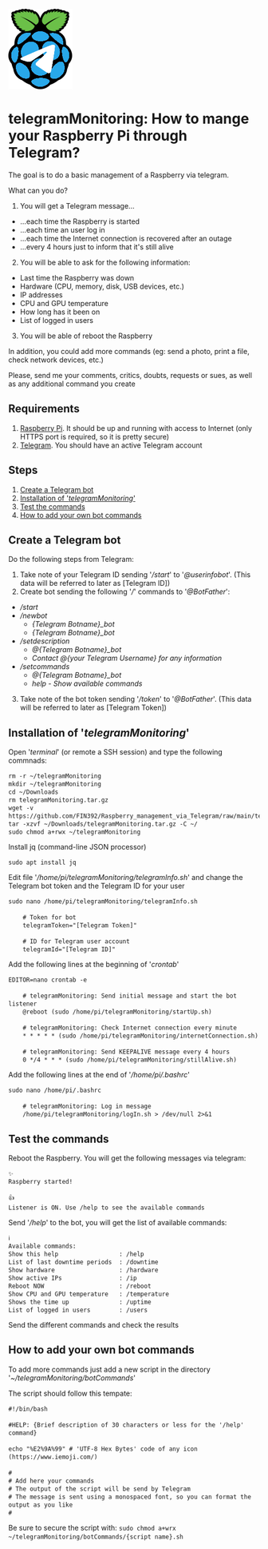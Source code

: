 ![Logo](https://raw.githubusercontent.com/FIN392/Raspberry/main/telegramMonitoring/images/Logo.png)

# telegramMonitoring: How to mange your Raspberry Pi through Telegram?

The goal is to do a basic management of a Raspberry via telegram.

What can you do?

1. You will get a Telegram message...
- ...each time the Raspberry is started
- ...each time an user log in
- ...each time the Internet connection is recovered after an outage
- ...every 4 hours just to inform that it's still alive

2. You will be able to ask for the following information:
- Last time the Raspberry was down
- Hardware (CPU, memory, disk, USB devices, etc.)
- IP addresses
- CPU and GPU temperature
- How long has it been on
- List of logged in users

3. You will be able of reboot the Raspberry

In addition, you could add more commands (eg: send a photo, print a file, check network devices, etc.)

Please, send me your comments, critics, doubts, requests or sues, as well as any additional command you create

## Requirements

1. [Raspberry Pi](https://www.raspberrypi.org). It should be up and running with access to Internet (only HTTPS port is required, so it is pretty secure)
2. [Telegram](https://telegram.org). You should have an active Telegram account

## Steps

1. [Create a Telegram bot](#bot)
2. [Installation of '*telegramMonitoring*'](#installation)
3. [Test the commands](#test)
4. [How to add your own bot commands](#more)

## <a name="bot"></a>Create a Telegram bot

Do the following steps from Telegram:
1. Take note of your Telegram ID sending '*/start*' to '*@userinfobot*'. (This data will be referred to later as [Telegram ID])
2. Create bot sending the following '*/*' commands to '*@BotFather*':
- */start*
- */newbot*
	- *{Telegram Botname}_bot*
	- *{Telegram Botname}_bot*
- */setdescription*
	- *@{Telegram Botname}_bot*
	- *Contact @{your Telegram Username} for any information*
- */setcommands*
	- *@{Telegram Botname}_bot*
	- *help - Show available commands*
3. Take note of the bot token sending '*/token*' to '*@BotFather*'. (This data will be referred to later as [Telegram Token])

## <a name="installation"></a>Installation of '*telegramMonitoring*'

Open '*terminal*' (or remote a SSH session) and type the following commnads:
```
rm -r ~/telegramMonitoring
mkdir ~/telegramMonitoring
cd ~/Downloads
rm telegramMonitoring.tar.gz
wget -v https://github.com/FIN392/Raspberry_management_via_Telegram/raw/main/telegramMonitoring.tar.gz
tar -xzvf ~/Downloads/telegramMonitoring.tar.gz -C ~/
sudo chmod a+rwx ~/telegramMonitoring
```
Install jq (command-line JSON processor)
```
sudo apt install jq
```
Edit file '*/home/pi/telegramMonitoring/telegramInfo.sh*' and change the Telegram bot token and the Telegram ID for your user
```
sudo nano /home/pi/telegramMonitoring/telegramInfo.sh

    # Token for bot
    telegramToken="[Telegram Token]"

    # ID for Telegram user account
    telegramId="[Telegram ID]"
```
Add the following lines at the beginning of '*crontab*'
```
EDITOR=nano crontab -e

    # telegramMonitoring: Send initial message and start the bot listener
    @reboot (sudo /home/pi/telegramMonitoring/startUp.sh)

    # telegramMonitoring: Check Internet connection every minute
    * * * * * (sudo /home/pi/telegramMonitoring/internetConnection.sh)

    # telegramMonitoring: Send KEEPALIVE message every 4 hours
    0 */4 * * * (sudo /home/pi/telegramMonitoring/stillAlive.sh)
```
Add the following lines at the end of '*/home/pi/.bashrc*'
```
sudo nano /home/pi/.bashrc

    # telegramMonitoring: Log in message
    /home/pi/telegramMonitoring/logIn.sh > /dev/null 2>&1
```

## <a name="test"></a>Test the commands

Reboot the Raspberry. You will get the following messages via telegram:
```
✨
Raspberry started!

👍
Listener is ON. Use /help to see the available commands
```
Send '*/help*' to the bot, you will get the list of available commands:
```
ℹ️
Available commands:
Show this help                 : /help
List of last downtime periods  : /downtime
Show hardware                  : /hardware
Show active IPs                : /ip
Reboot NOW                     : /reboot
Show CPU and GPU temperature   : /temperature
Shows the time up              : /uptime
List of logged in users        : /users
```
Send the different commands and check the results

## <a name="more"></a>How to add your own bot commands

To add more commands just add a new script in the directory '*~/telegramMonitoring/botCommands*'

The script should follow this tempate:
```
#!/bin/bash

#HELP: {Brief description of 30 characters or less for the '/help' command}

echo "%E2%9A%99" # 'UTF-8 Hex Bytes' code of any icon (https://www.iemoji.com/)

#
# Add here your commands
# The output of the script will be send by Telegram
# The message is sent using a monospaced font, so you can format the output as you like
#
```
Be sure to secure the script with:
```sudo chmod a+wrx ~/telegramMonitoring/botCommands/{script name}.sh```

